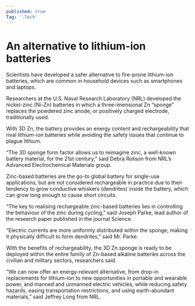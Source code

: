 ```yaml
---
published: true
Tag: '-Tech'
---
```


# An alternative to lithium-ion batteries


Scientists have developed a safer alternative to fire-prone lithium-ion batteries, which are common in household devices such as smartphones and laptops.

Researchers at the U.S. Naval Research Laboratory (NRL) developed the nickel-zinc (Ni-Zn) batteries in which a three-imensional Zn “sponge” replaces the powdered zinc anode, or positively charged electrode, traditionally used.

With 3D Zn, the battery provides an energy content and rechargeability that rival lithium-ion batteries while avoiding the safety issues that continue to plague lithium.

“The 3D sponge form factor allows us to reimagine zinc, a well-known battery material, for the 21st century,” said Debra Rolison from NRL’s Advanced Electrochemical Materials group.

Zinc-based batteries are the go-to global battery for single-use applications, but are not considered rechargeable in practice due to their tendency to grow conductive whiskers (dendrites) inside the battery, which can grow long enough to cause short circuits.

“The key to realising rechargeable zinc-based batteries lies in controlling the behaviour of the zinc during cycling,” said Joseph Parke, lead author of the research paper published in the journal Science.

“Electric currents are more uniformly distributed within the sponge, making it physically difficult to form dendrites,” said Mr. Parke.

With the benefits of rechargeability, the 3D Zn sponge is ready to be deployed within the entire family of Zn-based alkaline batteries across the civilian and military sectors, researchers said.

“We can now offer an energy-relevant alternative, from drop-in replacements for lithium-ion to new opportunities in portable and wearable power, and manned and unmanned electric vehicles, while reducing safety hazards, easing transportation restrictions, and using earth-abundant materials,” said Jeffrey Long from NRL.
